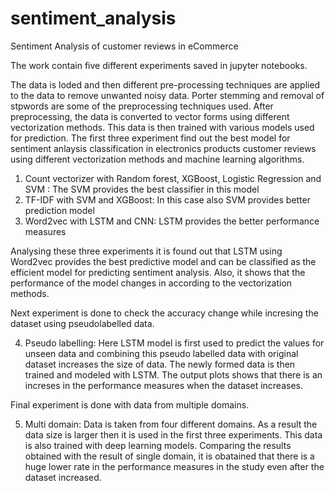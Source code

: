 # sentiment_analysis
Sentiment Analysis of customer reviews in eCommerce

The work contain five different experiments saved in jupyter notebooks.

The data is loded and then different pre-processing techniques are applied to the data to remove unwanted noisy data.
Porter stemming and removal of stpwords are some of the preprocessing techniques used. After preprocessing, the data is converted to vector forms using different vectorization methods. This data is then trained with various models used for prediction.
The first three experiment find out the best model for sentiment anlaysis classification in electronics products customer reviews using different vectorization methods and machine learning algorithms.

1. Count vectorizer with Random forest, XGBoost, Logistic Regression and SVM : The SVM provides the best classifier in this model
2. TF-IDF with SVM and XGBoost: In this case also SVM provides better prediction model
3. Word2vec with LSTM and CNN: LSTM provides the better performance measures

Analysing these three experiments it is found out that LSTM using Word2vec provides the best predictive model and can be classified as the efficient model for predicting sentiment analysis. Also, it shows that the performance of the model changes in according to the vectorization methods.

Next experiment is done to check the accuracy change while incresing the dataset using pseudolabelled data.

4. Pseudo labelling: Here LSTM model is first used to predict the values for unseen data and combining this pseudo labelled data with original dataset increases the size of data. The newly formed data is then trained and modeled with LSTM. The output plots shows that there is an increses in the performance measures when the dataset increases.

Final experiment is done with data from multiple domains.

5. Multi domain: Data is taken from four different domains. As a result the data size is larger then it is used in the first three experiments. This data is also trained with deep learning models. Comparing the results obtained with the result of single domain, it is obatained that there is a huge lower rate in the performance measures in the study even after the dataset increased.
